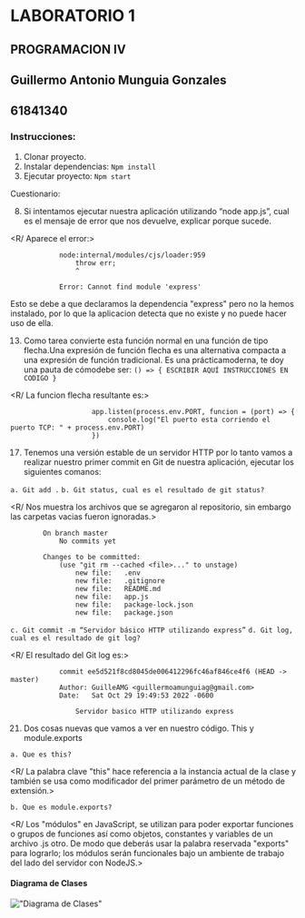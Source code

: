 # LABORATORIO 1

## PROGRAMACION IV
## Guillermo Antonio Munguia Gonzales
## 61841340

### Instrucciones:
1. Clonar proyecto.
2. Instalar dependencias:
            `Npm install`
3. Ejecutar proyecto:
            `Npm start`

Cuestionario:

8. Si intentamos ejecutar nuestra aplicación utilizando “node app.js”, cual es el mensaje de error que nos devuelve, explicar porque sucede.

<R/ Aparece el error:>

                node:internal/modules/cjs/loader:959
                    throw err;
                    ^

                Error: Cannot find module 'express'

Esto se debe a que declaramos la dependencia "express" pero no la hemos instalado, por lo que la aplicacion detecta que no existe y no puede 
hacer uso de ella.

13. Como tarea convierte esta función normal en una función de tipo flecha.Una expresión de función flecha es una alternativa compacta a una expresión de función tradicional. Es una prácticamoderna, te doy una pauta de cómodebe ser: `() => { ESCRIBIR AQUÍ INSTRUCCIONES EN CODIGO }`

<R/ La funcion flecha resultante es:>
                                    
                        app.listen(process.env.PORT, funcion = (port) => {                              
                            console.log("El puerto esta corriendo el puerto TCP: " + process.env.PORT) 
                        })

17. Tenemos una versión estable de un servidor HTTP por lo tanto vamos a realizar nuestro primer commit en Git de nuestra aplicación, ejecutar los siguientes comanos:
                    
`a. Git add .`
`b. Git status, cual es el resultado de git status?`

<R/ Nos muestra los archivos que se agregaron al repositorio, sin embargo las carpetas vacias fueron ignoradas.>
                            
            On branch master
                No commits yet

            Changes to be committed:
                (use "git rm --cached <file>..." to unstage)
                    new file:   .env
                    new file:   .gitignore
                    new file:   README.md
                    new file:   app.js
                    new file:   package-lock.json
                    new file:   package.json
                     
`c. Git commit -m “Servidor básico HTTP utilizando express”`
`d. Git log, cual es el resultado de git log?`

<R/ El resultado del Git log es:>

                commit ee5d521f8cd8045de006412296fc46af846ce4f6 (HEAD -> master)
                Author: GuilleAMG <guillermoamunguiag@gmail.com>
                Date:   Sat Oct 29 19:49:53 2022 -0600

                    Servidor basico HTTP utilizando express
                       
21. Dos cosas nuevas que vamos a ver en nuestro código. This y module.exports

`a. Que es this?`

<R/ La palabra clave "this" hace referencia a la instancia actual de la clase y también se usa como modificador del primer parámetro de un método de extensión.>

`b. Que es module.exports?`

<R/ Los "módulos" en JavaScript, se utilizan para poder exportar funciones o grupos de funciones así como objetos, constantes y variables de un archivo .js otro. De modo que deberás usar la palabra reservada "exports" para lograrlo; los módulos serán funcionales bajo un ambiente de trabajo del lado del servidor con NodeJS.>


#### Diagrama de Clases

!["Diagrama de Clases"](https://app.genmymodel.com/api/projects/_9ZJmEFgAEe2ck8ytUMEi6A/diagrams/_9ZJmE1gAEe2ck8ytUMEi6A/svg)